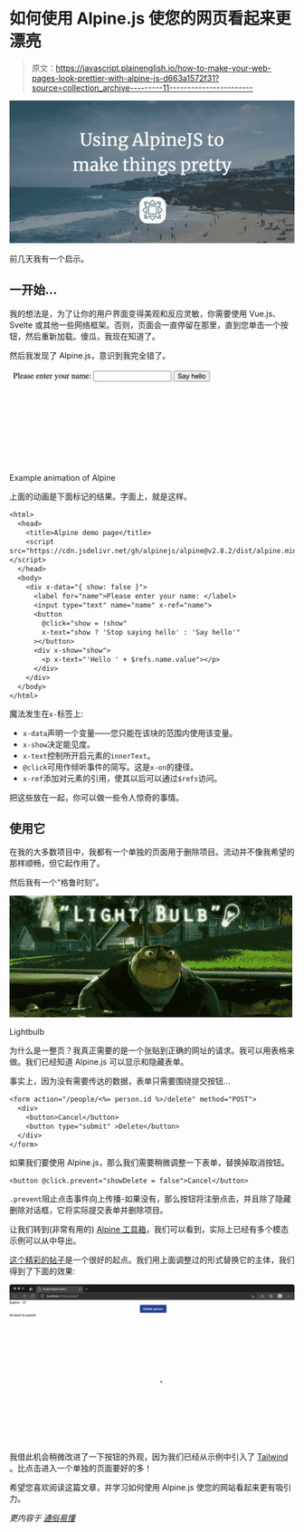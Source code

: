 # 如何使用 Alpine.js 使您的网页看起来更漂亮

> 原文：<https://javascript.plainenglish.io/how-to-make-your-web-pages-look-prettier-with-alpine-js-d663a1572f31?source=collection_archive---------11----------------------->

![](img/b195aecd2d41c36187c0c96f699d40ea.png)

前几天我有一个启示。

## 一开始…

我的想法是，为了让你的用户界面变得美观和反应灵敏，你需要使用 Vue.js、Svelte 或其他一些网络框架。否则，页面会一直停留在那里，直到您单击一个按钮，然后重新加载。傻瓜，我现在知道了。

然后我发现了 Alpine.js，意识到我完全错了。

![](img/d0d3d4e7cbb8c73d9dbd294d92cacfca.png)

Example animation of Alpine

上面的动画是下面标记的结果。字面上，就是这样。

```
<html>
  <head>
    <title>Alpine demo page</title>
    <script src="https://cdn.jsdelivr.net/gh/alpinejs/alpine@v2.8.2/dist/alpine.min.js"></script>
  </head>
  <body>
    <div x-data="{ show: false }">
      <label for="name">Please enter your name: </label>
      <input type="text" name="name" x-ref="name">
      <button
        @click="show = !show"
        x-text="show ? 'Stop saying hello' : 'Say hello'"
      ></button>
      <div x-show="show">
        <p x-text="'Hello ' + $refs.name.value"></p>
      </div>
    </div>
  </body>
</html>
```

魔法发生在`x-`标签上:

*   `x-data`声明一个变量——您只能在该块的范围内使用该变量。
*   `x-show`决定能见度。
*   `x-text`控制所开启元素的`innerText`。
*   `@click`可用作倾听事件的简写。这是`x-on`的捷径。
*   `x-ref`添加对元素的引用，使其以后可以通过`$refs`访问。

把这些放在一起，你可以做一些令人惊奇的事情。

## 使用它

在我的大多数项目中，我都有一个单独的页面用于删除项目。流动并不像我希望的那样顺畅，但它起作用了。

然后我有一个“格鲁时刻”。

![](img/e1ab934f2c31e4a5930a97618c0f4b85.png)

Lightbulb

为什么是一整页？我真正需要的是一个张贴到正确的网址的请求。我可以用表格来做。我们已经知道 Alpine.js 可以显示和隐藏表单。

事实上，因为没有需要传达的数据，表单只需要围绕提交按钮…

```
<form action="/people/<%= person.id %>/delete" method="POST">
  <div>
    <button>Cancel</button>
    <button type="submit" >Delete</button>
  </div>
</form>
```

如果我们要使用 Alpine.js，那么我们需要稍微调整一下表单，替换掉取消按钮。

```
<button @click.prevent="showDelete = false">Cancel</button>
```

`.prevent`阻止点击事件向上传播-如果没有，那么按钮将注册点击，并且除了隐藏删除对话框，它将实际提交表单并删除项目。

让我们转到(非常有用的) [Alpine 工具箱](https://alpinetoolbox.com/)，我们可以看到，实际上已经有多个模态示例可以从中导出。

[这个精彩的帖子](https://williamrodriguez.com/articles/alpinejs-tailwindcss-responsive-modal-tutorial)是一个很好的起点。我们用上面调整过的形式替换它的主体，我们得到了下面的效果:

![](img/f1de99c2d17f23cf39da30ac2b256e2f.png)

我借此机会稍微改进了一下按钮的外观，因为我们已经从示例中引入了 [Tailwind](https://tailwindcss.com/) 。比点击进入一个单独的页面要好的多！

希望您喜欢阅读这篇文章，并学习如何使用 Alpine.js 使您的网站看起来更有吸引力。

*更内容于* [*通俗易懂*](http://plainenglish.io/)